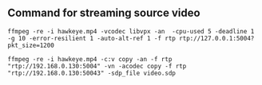 ## Command for streaming source video

```ffmpeg -re -i hawkeye.mp4 -vcodec libvpx -an  -cpu-used 5 -deadline 1 -g 10 -error-resilient 1 -auto-alt-ref 1 -f rtp rtp://127.0.0.1:5004?pkt_size=1200```

```ffmpeg -re -i hawkeye.mp4 -c:v copy -an -f rtp "rtp://192.168.0.130:5004" -vn -acodec copy -f rtp "rtp://192.168.0.130:50043" -sdp_file video.sdp ```
